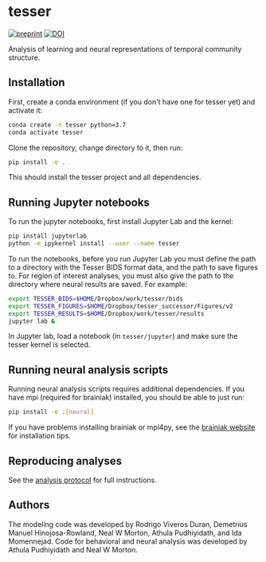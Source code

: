 # tesser

<!---
[![dataset](https://img.shields.io/badge/dataset-OpenNeuro-37BCD2.svg)](https://doi.org/10.18112/openneuro.ds004094.v1.0.0)
--->
[![preprint](https://img.shields.io/badge/preprint-bioRxiv-B31B1B.svg)](https://doi.org/10.1101/2021.10.12.462707)
[![DOI](https://zenodo.org/badge/DOI/10.5281/zenodo.4793426.svg)](https://doi.org/10.5281/zenodo.4793426)

Analysis of learning and neural representations of temporal community structure.

## Installation

First, create a conda environment (if you don't have one for 
tesser yet) and activate it:

```bash
conda create -n tesser python=3.7
conda activate tesser
```

Clone the repository, change directory to it, then run:

```bash
pip install -e .
```

This should install the tesser project and all dependencies.

## Running Jupyter notebooks

To run the jupyter notebooks, first install Jupyter Lab and the kernel:

```bash
pip install jupyterlab
python -m ipykernel install --user --name tesser
```

To run the notebooks, before you run Jupyter Lab you must define the 
path to a directory with the Tesser BIDS format data, and the path to
save figures to. For region of interest analyses, you must also give
the path to the directory where neural results are saved. For example:

```bash
export TESSER_BIDS=$HOME/Dropbox/work/tesser/bids
export TESSER_FIGURES=$HOME/Dropbox/tesser_successor/Figures/v2
export TESSER_RESULTS=$HOME/Dropbox/work/tesser/results
jupyter lab &
```

In Jupyter lab, load a notebook (in `tesser/jupyter`) and make sure the 
tesser kernel is selected.

## Running neural analysis scripts

Running neural analysis scripts requires additional dependencies.
If you have mpi (required for brainiak) installed, you should be 
able to just run:

```bash
pip install -e .[neural]
```

If you have problems installing brainiak or mpi4py, see the 
[brainiak website](https://brainiak.org/) for installation tips.

## Reproducing analyses

See the [analysis protocol](https://github.com/prestonlab/tesser/wiki/Analysis-protocol)
for full instructions.

## Authors

The modeling code was developed by Rodrigo Viveros Duran, 
Demetrius Manuel Hinojosa-Rowland, Neal W Morton, Athula Pudhiyidath, 
and Ida Momennejad. Code for behavioral and neural analysis was
developed by Athula Pudhiyidath and Neal W Morton.
